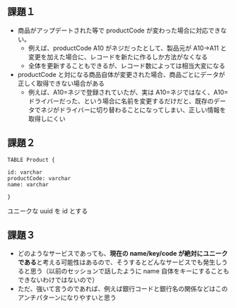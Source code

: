 ## 課題１

- 商品がアップデートされた等で productCode が変わった場合に対応できない。
  - 例えば、productCode A10 がネジだったとして、製品元が A10→A11 と変更を加えた場合に、レコードを新たに作るしか方法がなくなる
  - 全体を更新することもできるが、レコード数によっては相当大変になる
- productCode と対になる商品自体が変更された場合、商品ごとにデータが正しく取得できない場合がある
  - 例えば、A10=ネジで登録されていたが、実は A10=ネジではなく、A10=ドライバーだった、という場合に名前を変更するだけだと、既存のデータでネジがドライバーに切り替わることになってしまい、正しい情報を取得しにくい

## 課題２

```
TABLE Product {

id: varchar
productCode: varchar
name: varchar

}
```

ユニークな uuid を id とする

## 課題３

- どのようなサービスであっても、**現在の name/key/code が絶対にユニークである**と考える可能性はあるので、そうするとどんなサービスでも発生しうると思う（以前のセッションで話したように name 自体をキーにすることもできないわけではないので）
- ただ、強いて言うのであれば、例えば銀行コードと銀行名の関係などはこのアンチパターンになりやすいと思う
